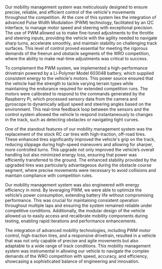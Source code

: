Our mobility management system was meticulously designed to ensure precise, reliable, and efficient control of the vehicle's movements throughout the competition. At the core of this system lies the integration of advanced Pulse Width Modulation (PWM) technology, facilitated by an I2C interface, to manage motor speed and steering with exceptional precision. The use of PWM allowed us to make fine-tuned adjustments to the throttle and steering inputs, providing the vehicle with the agility needed to navigate sharp turns, accelerate smoothly, and maintain stability on challenging track surfaces. This level of control proved essential for meeting the rigorous demands of the freerun and obstacle segments of the WRO competition, where the ability to make real-time adjustments was critical to success.

To complement the PWM system, we implemented a high-performance drivetrain powered by a Li-Polymer Model 603048 battery, which supplied consistent energy to the vehicle's motors. This power source ensured that the vehicle had the strength to tackle varying terrain types while maintaining the endurance required for extended competition runs. The motors were calibrated to respond to the commands generated by the Raspberry Pi, which processed sensory data from the camera and gyroscope to dynamically adjust speed and steering angles based on the environment. This real-time feedback loop between the sensors and the control system allowed the vehicle to respond instantaneously to changes in the track, such as detecting obstacles or navigating tight curves.

One of the standout features of our mobility management system was the replacement of the stock RC car tires with high-traction, off-road tires. These enhanced tires significantly improved the vehicle's grip on the track, reducing slippage during high-speed maneuvers and allowing for sharper, more controlled turns. This upgrade not only improved the vehicle’s overall handling but also minimized energy loss, ensuring that power was efficiently transferred to the ground. The enhanced stability provided by the upgraded tires was particularly advantageous during the obstacle course segment, where precise movements were necessary to avoid collisions and maintain compliance with competition rules.

Our mobility management system was also engineered with energy efficiency in mind. By leveraging PWM, we were able to optimize the vehicle’s power consumption, extending battery life without compromising performance. This was crucial for maintaining consistent operation throughout multiple laps and ensuring the system remained reliable under competitive conditions. Additionally, the modular design of the vehicle allowed us to easily access and recalibrate mobility components during testing, enabling rapid iterations and performance enhancements.

The integration of advanced mobility technologies, including PWM motor control, high-traction tires, and a responsive drivetrain, resulted in a vehicle that was not only capable of precise and agile movements but also adaptable to a wide range of track conditions. This mobility management system was instrumental in allowing our vehicle to navigate the complex demands of the WRO competition with speed, accuracy, and efficiency, showcasing a sophisticated balance of engineering and innovation.
